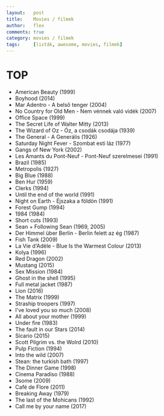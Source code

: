 ```yaml
---
layout:   post
title:    Movies / filmek
author:   flex
comments: true
category: movies / filmek
tags:     [listák, awesome, movies, filmek]
---
```


<link rel='stylesheet' href='unitegallery/css/unite-gallery.css' type='text/css' /> 
<link rel='stylesheet' href='unitegallery/themes/default/ug-theme-default.css' type='text/css' /> 

<script type='text/javascript' src='unitegallery/js/jquery-11.0.min.js'></script>
<script type='text/javascript' src='unitegallery/js/unitegallery.min.js'></script> 
<script type='text/javascript' src='unitegallery/themes/tiles/ug-theme-tiles.js'></script>

# TOP

<div class="overridemaxwidthboth"><div id="galleryTOP" style="display:none; margin-bottom: .7em; margin-left: 1.5%; margin-right: 1.5%; margin-top: .5em;">

<img alt="" src="images/movies/1984.jpg" data-image="images/movies/1984_ORIGINAL.jpg" data-description="">
<img alt="" src="images/movies/american_beauty.jpg" data-image="images/movies/american_beauty_ORIGINAL.jpg" data-description="">
<img alt="" src="images/movies/ben_hur.jpg" data-image="images/movies/ben_hur_ORIGINAL.jpg" data-description="">
<img alt="" src="images/movies/big_blue.jpg" data-image="images/movies/big_blue_ORIGINAL.jpg" data-description="">
<img alt="" src="images/movies/boyhood.jpg" data-image="images/movies/boyhood_ORIGINAL.jpg" data-description="">
<img alt="" src="images/movies/brazil.jpg" data-image="images/movies/brazil_ORIGINAL.jpg" data-description="">
<img alt="" src="images/movies/clerks.jpg" data-image="images/movies/clerks_ORIGINAL.jpg" data-description="">
<img alt="" src="images/movies/der_himmel_uber_berlin.jpg" data-image="images/movies/der_himmel_uber_berlin_ORIGINAL.jpg" data-description="">
<img alt="" src="images/movies/forest_gump.jpg" data-image="images/movies/forest_gump_ORIGINAL.jpg" data-description="">
<img alt="" src="images/movies/gangs_of_new_york.jpg" data-image="images/movies/gangs_of_new_york_ORIGINAL.jpg" data-description="">
<img alt="" src="images/movies/les_amants_du_pont-neuf.jpg" data-image="images/movies/les_amants_du_pont-neuf_ORIGINAL.jpg" data-description="">
<img alt="" src="images/movies/mar_adentro.jpg" data-image="images/movies/mar_adentro_ORIGINAL.jpg" data-description="">
<img alt="" src="images/movies/metropolis.jpg" data-image="images/movies/metropolis_ORIGINAL.jpg" data-description="">
<img alt="" src="images/movies/night_on_earth.jpg" data-image="images/movies/night_on_earth_ORIGINAL.jpg" data-description="">
<img alt="" src="images/movies/no_country_for_old_men.jpg" data-image="images/movies/no_country_for_old_men_ORIGINAL.jpg" data-description="">
<img alt="" src="images/movies/office_space.jpg" data-image="images/movies/office_space_ORIGINAL.jpg" data-description="">
<img alt="" src="images/movies/saturday_night_fever.jpg" data-image="images/movies/saturday_night_fever_ORIGINAL.jpg" data-description="">
<img alt="" src="images/movies/sean.jpg" data-image="images/movies/sean_ORIGINAL.jpg" data-description="">
<img alt="" src="images/movies/short_cuts.jpg" data-image="images/movies/short_cuts_ORIGINAL.jpg" data-description="">
<img alt="" src="images/movies/the_general.jpg" data-image="images/movies/the_general_ORIGINAL.jpg" data-description="">
<img alt="" src="images/movies/the_secret_life_of_walter_mitty.jpg" data-image="images/movies/the_secret_life_of_walter_mitty_ORIGINAL.jpg" data-description="">
<img alt="" src="images/movies/the_wizard_of_oz.jpg" data-image="images/movies/the_wizard_of_oz_ORIGINAL.jpg" data-description="">
<img alt="" src="images/movies/until_the_end_of_the_wolrd.jpg" data-image="images/movies/until_the_end_of_the_wolrd_ORIGINAL.jpg" data-description="">

<img alt="" src="images/movies/call_me_by_your_name.jpg" data-image="images/movies/call_me_by_your_name_ORIGINAL.jpg" data-description="">
<img alt="" src="images/movies/last_of_the_mohicans.jpg" data-image="images/movies/last_of_the_mohicans_ORIGINAL.jpg" data-description="">
<img alt="" src="images/movies/breaking_away.jpg" data-image="images/movies/breaking_away_ORIGINAL.jpg" data-description="">
<img alt="" src="images/movies/cafe_de_flore.jpg" data-image="images/movies/cafe_de_flore_ORIGINAL.jpg" data-description="">
<img alt="" src="images/movies/3some.jpg" data-image="images/movies/3some_ORIGINAL.jpg" data-description="">
<img alt="" src="images/movies/cinema_paradiso.jpg" data-image="images/movies/cinema_paradiso_ORIGINAL.jpg" data-description="">
<img alt="" src="images/movies/the_dinner_game.jpg" data-image="images/movies/the_dinner_game_ORIGINAL.jpg" data-description="">
<img alt="" src="images/movies/steam.jpg" data-image="images/movies/steam_ORIGINAL.jpg" data-description="">
<img alt="" src="images/movies/into_the_wild.jpg" data-image="images/movies/into_the_wild_ORIGINAL.jpg" data-description="">
<img alt="" src="images/movies/pulp_fiction.jpg" data-image="images/movies/pulp_fiction_ORIGINAL.jpg" data-description="">
<img alt="" src="images/movies/scott_pilgrim.jpg" data-image="images/movies/scott_pilgrim_ORIGINAL.jpg" data-description="">
<img alt="" src="images/movies/sicario.jpg" data-image="images/movies/sicario_ORIGINAL.jpg" data-description="">
<img alt="" src="images/movies/the_fault_in_our_stars.png" data-image="images/movies/the_fault_in_our_stars_ORIGINAL.png" data-description="">
<img alt="" src="images/movies/under_fire.jpg" data-image="images/movies/under_fire_ORIGINAL.jpg" data-description="">
<img alt="" src="images/movies/all_about_your_mother.jpg" data-image="images/movies/all_about_your_mother_ORIGINAL.jpg" data-description="">
<img alt="" src="images/movies/I_ve_loved_you_so_much.jpg" data-image="images/movies/I_ve_loved_you_so_much_ORIGINAL.jpg" data-description="">
<img alt="" src="images/movies/starship_troopers.jpg" data-image="images/movies/starship_troopers_ORIGINAL.jpg" data-description="">
<img alt="" src="images/movies/the_matrix.jpg" data-image="images/movies/the_matrix_ORIGINAL.jpg" data-description="">
<img alt="" src="images/movies/lion.png" data-image="images/movies/lion_ORIGINAL.png" data-description="">
<img alt="" src="images/movies/full_metal_jacket.jpg" data-image="images/movies/full_metal_jacket_ORIGINAL.jpg" data-description="">
<img alt="" src="images/movies/ghost_in_the_shell.jpg" data-image="images/movies/ghost_in_the_shell_ORIGINAL.jpg" data-description="">
<img alt="" src="images/movies/seksmisja.png" data-image="images/movies/seksmisja_ORIGINAL.png" data-description="">
<img alt="" src="images/movies/mustang.jpg" data-image="images/movies/mustang_ORIGINAL.jpg" data-description="">
<img alt="" src="images/movies/red_dragon.jpg" data-image="images/movies/red_dragon_ORIGINAL.jpg" data-description="">
<img alt="" src="images/movies/kolya.jpg" data-image="images/movies/kolya_ORIGINAL.jpg" data-description="">
<img alt="" src="images/movies/la_vie_dadele.png" data-image="images/movies/la_vie_dadele_ORIGINAL.png" data-description="">
<img alt="" src="images/movies/fish_tank.jpg" data-image="images/movies/fish_tank_ORIGINAL.jpg" data-description="">

</div></div>

<div class="newspaper2">

<ul>

<li>American Beauty (1999)</li>
<li>Boyhood (2014)</li>
<li>Mar Adentro - A belső tenger (2004)</li> 
<li>No Country for Old Men - Nem vénnek való vidék (2007)</li>
<li>Office Space (1999)</li>
<li>The Secret Life of Walter Mitty (2013)</li> 
<li>The Wizard of Oz - Óz, a csodák csodája (1939)</li>
<li>The General - A Generális (1926)</li>
<li>Saturday Night Fever - Szombat esti láz (1977)</li>
<li>Gangs of New York (2002)</li>
<li>Les Amants du Pont-Neuf - Pont-Neuf szerelmesei (1991)</li> 
<li>Brazil (1985)</li>
<li>Metropolis (1927)</li>
<li>Big Blue (1988)</li>
<li>Ben Hur (1959)</li>
<li>Clerks (1994)</li>
<li>Until the end of the world (1991)</li>
<li>Night on Earth - Éjszaka a földön (1991)</li>
<li>Forest Gump (1994)</li>
<li>1984 (1984)</li>
<li>Short cuts (1993)</li>
<li>Sean + Following Sean (1969, 2005)</li>
<li>Der Himmel über Berlin - Berlin felett az ég (1987)</li>

<li>Fish Tank (2009)</li>
<li>La Vie d'Adèle - Blue Is the Warmest Colour (2013)</li>
<li>Kolya (1996)</li>
<li>Red Dragon (2002)</li>
<li>Mustang (2015)</li>
<li>Sex Mission (1984)</li>
<li>Ghost in the shell (1995)</li>
<li>Full metal jacket (1987)</li>
<li>Lion (2016)</li>
<li>The Matrix (1999)</li>
<li>Straship troopers (1997)</li>
<li>I've loved you so much (2008)</li>
<li>All about your mother (1999)</li>
<li>Under fire (1983)</li>
<li>The fault in our Stars (2014)</li>
<li>Sicario (2015)</li>
<li>Scott Pilgrim vs. the Wolrd (2010)</li>
<li>Pulp Fiction (1994)</li>
<li>Into the wild (2007)</li>
<li>Stean: the turkish bath (1997)</li>
<li>The Dinner Game (1998)</li>
<li>Cinema Paradiso (1988)</li>
<li>3some (2009)</li>
<li>Café de Flore (2011)</li>
<li>Breaking Away (1979)</li>
<li>The last of the Mohicans (1992)</li>
<li>Call me by your name (2017)</li>

</ul>

</div>

<script type="text/javascript"> 

	jQuery( document ).ready( function() { jQuery( "#galleryTOP" ).unitegallery( {

		tiles_space_between_cols:      10,
		tiles_justified_space_between: 10,
		//tiles_col_width:               500,
		tile_enable_shadow:            true,
			tile_shadow_h: 			   3,			//position of horizontal shadow
			tile_shadow_v: 			   3,			//position of vertical shadow
			tile_shadow_blur: 		   5,			//shadow blur
			tile_shadow_spread: 	   2,			//shadow spread
			tile_shadow_color: 		   "#2B2B2B",	//shadow color

		theme_gallery_padding:         0,
		tiles_type: 				   "justified",

		gallery_width: 				   "100%",
		tiles_exact_width: 			   false,

	} ) } );
	
</script>